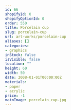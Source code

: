 ```yaml
---
id: 66
shopifyId: 0
shopifyOptionId: 0
order: 550
title: Porcelain cup
slug: porcelain-cup
url: art-works/porcelain-cup
aliases: []
categories:
- graphics
inStock: false
isVisible: false
location: ""
height: 60
width: 50
date: 2008-01-01T00:00:00Z
materials:
- paper
- acrylic
price: -1
mainImage: porcelain_cup.jpg
---
```

